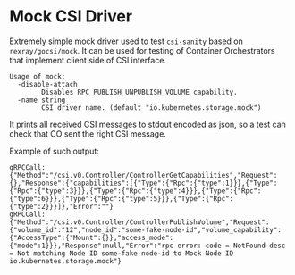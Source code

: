 # Mock CSI Driver
Extremely simple mock driver used to test `csi-sanity` based on `rexray/gocsi/mock`.
It can be used for testing of Container Orchestrators that implement client side
of CSI interface.

```
Usage of mock:
  -disable-attach
        Disables RPC_PUBLISH_UNPUBLISH_VOLUME capability.
  -name string
        CSI driver name. (default "io.kubernetes.storage.mock")
```

It prints all received CSI messages to stdout encoded as json, so a test can check that
CO sent the right CSI message.

Example of such output:

```
gRPCCall: {"Method":"/csi.v0.Controller/ControllerGetCapabilities","Request":{},"Response":{"capabilities":[{"Type":{"Rpc":{"type":1}}},{"Type":{"Rpc":{"type":3}}},{"Type":{"Rpc":{"type":4}}},{"Type":{"Rpc":{"type":6}}},{"Type":{"Rpc":{"type":5}}},{"Type":{"Rpc":{"type":2}}}]},"Error":""}
gRPCCall: {"Method":"/csi.v0.Controller/ControllerPublishVolume","Request":{"volume_id":"12","node_id":"some-fake-node-id","volume_capability":{"AccessType":{"Mount":{}},"access_mode":{"mode":1}}},"Response":null,"Error":"rpc error: code = NotFound desc = Not matching Node ID some-fake-node-id to Mock Node ID io.kubernetes.storage.mock"}
```
